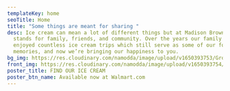 ```yaml
---
templateKey: home
seoTitle: Home
title: "Some things are meant for sharing "
desc: Ice cream can mean a lot of different things but at Madison Brown it
  stands for family, friends, and community. Over the years our family has
  enjoyed countless ice cream trips which still serve as some of our fondest
  memories, and now we’re bringing our happiness to you.
bg_img: https://res.cloudinary.com/namodda/image/upload/v1650393753/Group_78_cleaam.svg
front_img: https://res.cloudinary.com/namodda/image/upload/v1650393754/MB_ice_cream__CHOC_adnunk.svg
poster_title: FIND OUR ICE CREAM
poster_btn_name: Available now at Walmart.com
---
```

